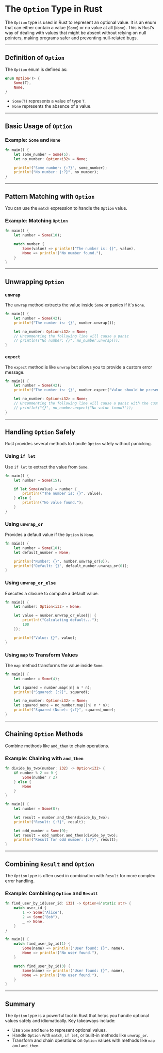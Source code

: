 # The `Option` Type in Rust

The `Option` type is used in Rust to represent an optional value. It is an enum that can either contain a value (`Some`) or no value at all (`None`). This is Rust’s way of dealing with values that might be absent without relying on null pointers, making programs safer and preventing null-related bugs.

---

## Definition of `Option`

The `Option` enum is defined as:

```rust
enum Option<T> {
    Some(T),
    None,
}
```

- `Some(T)` represents a value of type `T`.
- `None` represents the absence of a value.

---

## Basic Usage of `Option`

### Example: `Some` and `None`

```rust
fn main() {
    let some_number = Some(5);
    let no_number: Option<i32> = None;

    println!("Some number: {:?}", some_number);
    println!("No number: {:?}", no_number);
}
```

---

## Pattern Matching with `Option`

You can use the `match` expression to handle the `Option` value.

### Example: Matching `Option`

```rust
fn main() {
    let number = Some(10);

    match number {
        Some(value) => println!("The number is: {}", value),
        None => println!("No number found."),
    }
}
```

---

## Unwrapping `Option`

### `unwrap`

The `unwrap` method extracts the value inside `Some` or panics if it's `None`.

```rust
fn main() {
    let number = Some(42);
    println!("The number is: {}", number.unwrap());

    let no_number: Option<i32> = None;
    // Uncommenting the following line will cause a panic
    // println!("No number: {}", no_number.unwrap());
}
```

### `expect`

The `expect` method is like `unwrap` but allows you to provide a custom error message.

```rust
fn main() {
    let number = Some(42);
    println!("The number is: {}", number.expect("Value should be present"));

    let no_number: Option<i32> = None;
    // Uncommenting the following line will cause a panic with the custom message
    // println!("{}", no_number.expect("No value found!"));
}
```

---

## Handling `Option` Safely

Rust provides several methods to handle `Option` safely without panicking.

### Using `if let`

Use `if let` to extract the value from `Some`.

```rust
fn main() {
    let number = Some(15);

    if let Some(value) = number {
        println!("The number is: {}", value);
    } else {
        println!("No value found.");
    }
}
```

### Using `unwrap_or`

Provides a default value if the `Option` is `None`.

```rust
fn main() {
    let number = Some(10);
    let default_number = None;

    println!("Number: {}", number.unwrap_or(0));
    println!("Default: {}", default_number.unwrap_or(0));
}
```

### Using `unwrap_or_else`

Executes a closure to compute a default value.

```rust
fn main() {
    let number: Option<i32> = None;

    let value = number.unwrap_or_else(|| {
        println!("Calculating default...");
        100
    });

    println!("Value: {}", value);
}
```

### Using `map` to Transform Values

The `map` method transforms the value inside `Some`.

```rust
fn main() {
    let number = Some(4);

    let squared = number.map(|n| n * n);
    println!("Squared: {:?}", squared);

    let no_number: Option<i32> = None;
    let squared_none = no_number.map(|n| n * n);
    println!("Squared (None): {:?}", squared_none);
}
```

---

## Chaining `Option` Methods

Combine methods like `and_then` to chain operations.

### Example: Chaining with `and_then`

```rust
fn divide_by_two(number: i32) -> Option<i32> {
    if number % 2 == 0 {
        Some(number / 2)
    } else {
        None
    }
}

fn main() {
    let number = Some(8);

    let result = number.and_then(divide_by_two);
    println!("Result: {:?}", result);

    let odd_number = Some(9);
    let result = odd_number.and_then(divide_by_two);
    println!("Result for odd number: {:?}", result);
}
```

---

## Combining `Result` and `Option`

The `Option` type is often used in combination with `Result` for more complex error handling.

### Example: Combining `Option` and `Result`

```rust
fn find_user_by_id(user_id: i32) -> Option<&'static str> {
    match user_id {
        1 => Some("Alice"),
        2 => Some("Bob"),
        _ => None,
    }
}

fn main() {
    match find_user_by_id(1) {
        Some(name) => println!("User found: {}", name),
        None => println!("No user found."),
    }

    match find_user_by_id(3) {
        Some(name) => println!("User found: {}", name),
        None => println!("No user found."),
    }
}
```

---

## Summary

The `Option` type is a powerful tool in Rust that helps you handle optional values safely and idiomatically. Key takeaways include:

- Use `Some` and `None` to represent optional values.
- Handle `Option` with `match`, `if let`, or built-in methods like `unwrap_or`.
- Transform and chain operations on `Option` values with methods like `map` and `and_then`.
